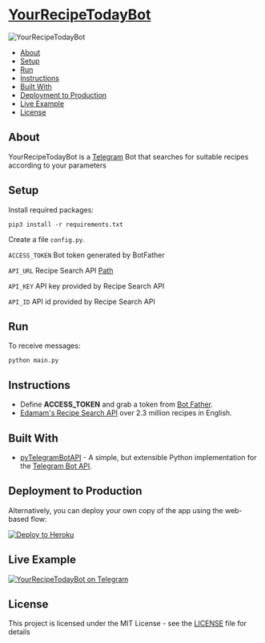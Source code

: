 # [YourRecipeTodayBot](https://t.me/YourRecipeTodayBot)

![YourRecipeTodayBot](https://i.ibb.co/VMJswwp/photo-2021-05-20-13-41-31.png)

* [About](#about)
* [Setup](#setup)
* [Run](#run)
* [Instructions](#instructions)
* [Built With](#built-with)
* [Deployment to Production](deployment-to-droduction)
* [Live Example](#live-example)
* [License](#license)

## About

YourRecipeTodayBot is a [Telegram](http://telegram.org) Bot that searches for suitable recipes according to your parameters

## Setup

Install required packages:

```shell
pip3 install -r requirements.txt
```

Create a file `config.py`.

`ACCESS_TOKEN` Bot token generated by BotFather

`API_URL` Recipe Search API [Path](https://api.edamam.com/search)

`API_KEY` API key provided by Recipe Search API

`API_ID` API id provided by Recipe Search API

## Run

To receive messages:

```
python main.py
```

## Instructions

- Define **ACCESS_TOKEN** and grab a token from [Bot Father](https://telegram.me/BotFather).
- [Edamam's Recipe Search API](https://developer.edamam.com/edamam-recipe-api) over 2.3 million recipes in English.

## Built With

* [pyTelegramBotAPI](https://github.com/eternnoir/pyTelegramBotAPI) - A simple, but extensible Python implementation for the [Telegram Bot API](https://core.telegram.org/bots/api).

## Deployment to Production

Alternatively, you can deploy your own copy of the app using the web-based flow:

[![Deploy to Heroku](https://www.herokucdn.com/deploy/button.png)](https://heroku.com/deploy)

## Live Example

[![YourRecipeTodayBot on Telegram](https://i.ibb.co/F0N2SZs/telegram.png)](https://t.me/YourRecipeTodayBot)

## License

This project is licensed under the MIT License - see the [LICENSE](LICENSE) file for details
